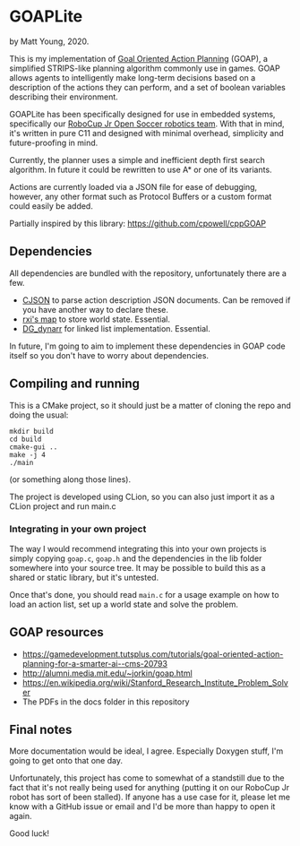 # GOAPLite
by Matt Young, 2020.

This is my implementation of [Goal Oriented Action Planning](http://alumni.media.mit.edu/~jorkin/goap.html) (GOAP), 
a simplified STRIPS-like planning algorithm commonly use in games. 
GOAP allows agents to intelligently make long-term decisions based on a description of the actions they can perform, 
and a set of boolean variables describing their environment.

GOAPLite has been specifically designed for use in embedded systems, specifically our 
[RoboCup Jr Open Soccer robotics team](https://github.com/TeamOmicron).
With that in mind, it's written in pure C11 and designed with minimal overhead, simplicity and future-proofing in mind.

Currently, the planner uses a simple and inefficient depth first search algorithm. In future it could be rewritten to use
A* or one of its variants. 

Actions are currently loaded via a JSON file for ease of debugging, however, any other format
such as Protocol Buffers or a custom format could easily be added.

Partially inspired by this library: https://github.com/cpowell/cppGOAP

## Dependencies
All dependencies are bundled with the repository, unfortunately there are a few. 

- [CJSON](https://github.com/DaveGamble/cJSON) to parse action description JSON documents. Can be removed if you have another way to declare these.
- [rxi's map](https://github.com/rxi/map) to store world state. Essential.
- [DG_dynarr](https://github.com/DanielGibson/Snippets/blob/master/DG_dynarr.h) for linked list implementation. Essential.

In future, I'm going to aim to implement these dependencies in GOAP code itself so you don't have to worry about dependencies.

## Compiling and running
This is a CMake project, so it should just be a matter of cloning the repo and doing the usual:
```
mkdir build
cd build
cmake-gui ..
make -j 4
./main
```
(or something along those lines).

The project is developed using CLion, so you can also just import it as a CLion project and run main.c

### Integrating in your own project
The way I would recommend integrating this into your own projects is simply copying `goap.c`, `goap.h` and the dependencies
in the lib folder somewhere into your source tree. It may be possible to build this as a shared or static library, but it's untested.

Once that's done, you should read `main.c` for a usage example on how to load an action list, set up a world state and
solve the problem.

## GOAP resources
- https://gamedevelopment.tutsplus.com/tutorials/goal-oriented-action-planning-for-a-smarter-ai--cms-20793
- http://alumni.media.mit.edu/~jorkin/goap.html
- https://en.wikipedia.org/wiki/Stanford_Research_Institute_Problem_Solver
- The PDFs in the docs folder in this repository

## Final notes
More documentation would be ideal, I agree. Especially Doxygen stuff, I'm going to get onto that one day.

Unfortunately, this project has come to somewhat of a standstill due to the fact that it's not really being used for anything
(putting it on our RoboCup Jr robot has sort of been stalled). If anyone has a use case for it, please let me know with a 
GitHub issue or email and I'd be more than happy to open it again.

Good luck!